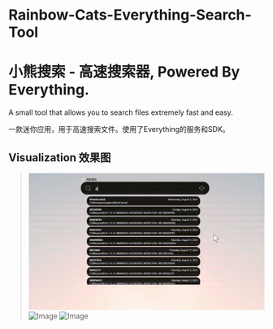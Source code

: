 # Rainbow-Cats-Everything-Search-Tool
# 小熊搜索 - 高速搜索器, Powered By Everything.
A small tool that allows you to search files extremely fast and easy.

一款迷你应用，用于高速搜索文件。使用了Everything的服务和SDK。
  
## Visualization 效果图
>![Image](Visuals/1.gif)
>![Image](Visuals/2.png)
>![Image](Visuals/3.png)
